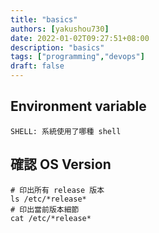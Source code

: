 ```yaml
---
title: "basics"
authors: [yakushou730]
date: 2022-01-02T09:27:51+08:00
description: "basics"
tags: ["programming","devops"]
draft: false
---
```


## Environment variable
```
SHELL: 系統使用了哪種 shell
```

## 確認 OS Version
```shell
# 印出所有 release 版本
ls /etc/*release*
# 印出當前版本細節
cat /etc/*release*
```
